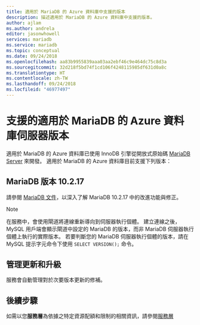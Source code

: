 ```yaml
---
title: 適用於 MariaDB 的 Azure 資料庫中支援的版本
description: 描述適用於 MariaDB 的 Azure 資料庫中支援的版本。
author: ajlam
ms.author: andrela
editor: jasonwhowell
services: mariadb
ms.service: mariadb
ms.topic: conceptual
ms.date: 09/24/2018
ms.openlocfilehash: aa83b9955839aaa03aa2ebf46c9e464dc75c8d3a
ms.sourcegitcommit: 32d218f5bd74f1cd106f4248115985df631d0a8c
ms.translationtype: HT
ms.contentlocale: zh-TW
ms.lasthandoff: 09/24/2018
ms.locfileid: "46977497"
---
```

# <a name="supported-azure-database-for-mariadb-server-versions"></a>支援的適用於 MariaDB 的 Azure 資料庫伺服器版本
適用於 MariaDB 的 Azure 資料庫已使用 InnoDB 引擎從開放式原始碼 [MariaDB Server](https://downloads.mariadb.org/) 來開發。 適用於 MariaDB 的 Azure 資料庫目前支援下列版本：

## <a name="mariadb-version-10217"></a>MariaDB 版本 10.2.17
請參閱 [MariaDB 文件](https://downloads.mariadb.org/mariadb/10.2.17/)，以深入了解 MariaDB 10.2.17 中的改進功能與修正。

> [!NOTE]
> 在服務中，會使用閘道將連線重新導向到伺服器執行個體。 建立連線之後，MySQL 用戶端會顯示閘道中設定的 MariaDB 的版本，而非 MariaDB 伺服器執行個體上執行的實際版本。 若要判斷您的 MariaDB 伺服器執行個體的版本，請在 MySQL 提示字元命令下使用 `SELECT VERSION();` 命令。

## <a name="managing-updates-and-upgrades"></a>管理更新和升級
服務會自動管理對於次要版本更新的修補。

## <a name="next-steps"></a>後續步驟
如需以您**服務層**為依據之特定資源配額和限制的相關資訊，請參閱[服務層](./concepts-pricing-tiers.md)